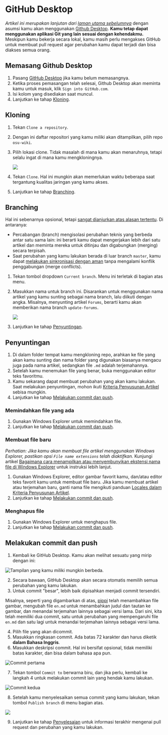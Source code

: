 # GitHub Desktop

*Artikel ini merupakan lanjutan dari [laman utama sebelumnya](/wiki/osu!_wiki/Contribution_guide)* dengan asumsi kamu akan menggunakan [Github Desktop](https://desktop.github.com). **Kamu tetap dapat menggunakan aplikasi Git yang lain sesuai dengan kehendakmu.** Meskipun kamu bekerja secara lokal, kamu masih perlu mengakses GitHub untuk membuat pull request agar perubahan kamu dapat terjadi dan bisa diakses semua orang.

## Memasang Github Desktop

1. Pasang [GitHub Desktop](https://desktop.github.com) jika kamu belum memasangnya.
2. Ketika proses pemasangan telah selesai, Github Desktop akan meminta kamu untuk masuk, klik `Sign into GitHub.com`.
3. Isi kolom yang disediakan saat muncul.
4. Lanjutkan ke tahap [Kloning](#kloning).

## Kloning

1. Tekan `Clone a repository`.

2. Dengan ini daftar repositori yang kamu miliki akan ditampilkan, pilih repo `osu-wiki`.

3. Pilih lokasi clone. Tidak masalah di mana kamu akan menaruhnya, tetapi selalu ingat di mana kamu mengkloningnya.

   ![](img/github-desktop-select-repo.jpg)

4. Tekan `Clone`. Hal ini mungkin akan memerlukan waktu beberapa saat tergantung kualitas jaringan yang kamu akses.

5. Lanjutkan ke tahap [Branching](#branching).

## Branching

Hal ini sebenarnya opsional, tetapi [sangat dianjurkan atas alasan tertentu](https://www.atlassian.com/git/tutorials/comparing-workflows/forking-workflow). Di antaranya:

- Percabangan (branch) mengisolasi perubahan teknis yang berbeda antar satu sama lain: ini berarti kamu dapat mengerjakan lebih dari satu artikel dan meminta mereka untuk ditinjau dan digabungkan (merging) secara terpisah.
- Saat perubahan yang kamu lakukan berada di luar branch `master`, kamu dapat [melakukan sinkronisasi dengan aman](/wiki/osu!_wiki/Contribution_guide/Best_practices#syncing-the-fork) tanpa mengalami konflik penggabungan (merge conflicts).

1. Tekan tombol dropdown `Current branch`. Menu ini terletak di bagian atas menu.

2. Masukkan nama untuk branch ini. Disarankan untuk menggunakan nama artikel yang kamu sunting sebagai nama branch, lalu diikuti dengan angka. Misalnya, menyunting artikel `Forums`, berarti kamu akan memberikan nama branch `update-forums`.

   ![](img/github-desktop-branch.jpg)

3. Lanjutkan ke tahap [Penyuntingan](#penyuntingan).

## Penyuntingan

1. Di dalam folder tempat kamu mengkloning repo, arahkan ke file yang akan kamu sunting dan nama folder yang digunakan biasanya mengacu juga pada nama artikel, sedangkan file `.md` adalah terjemahannya.
2. Setelah kamu menemukan file yang benar, buka menggunakan editor teks favoritmu.
3. Kamu sekarang dapat membuat perubahan yang akan kamu lakukan. Saat melakukan penyuntingan, mohon ikuti [Kriteria Penyusunan Artikel](/wiki/Article_styling_criteria) sebisa mungkin.
4. Lanjutkan ke tahap [Melakukan commit dan push](#melakukan-commit-dan-push).

### Memindahkan file yang ada

1. Gunakan Windows Explorer untuk memindahkan file.
2. Lanjutkan ke tahap [Melakukan commit dan push](#melakukan-commit-dan-push).

### Membuat file baru

*Perhatian: Jika kamu akan membuat file artikel menggunakan Windows Explorer, pastikan opsi `File name extensions` telah diaktifkan.* Kunjungi artikel [Bagaimana cara menampilkan atau menyembunyikan ekstensi nama file di Windows Explorer](https://support.microsoft.com/en-us/help/865219/how-to-show-or-hide-file-name-extensions-in-windows-explorer) untuk instruksi lebih lanjut.

1. Gunakan Windows Explorer, editor gambar favorit kamu, dan/atau editor teks favorit kamu untuk membuat file baru. Jika kamu membuat artikel atau terjemahan baru, ganti nama file mengikuti panduan [Locales dalam Kriteria Penyusunan Artikel](/wiki/Article_styling_criteria/Formatting#locales).
2. Lanjutkan ke tahap [Melakukan commit dan push](#melakukan-commit-dan-push).

### Menghapus file

1. Gunakan Windows Explorer untuk menghapus file.
2. Lanjutkan ke tahap [Melakukan commit dan push](#melakukan-commit-dan-push).

## Melakukan commit dan push

1. Kembali ke GitHub Desktop. Kamu akan melihat sesuatu yang mirip dengan ini:

  ![](img/github-desktop-changes.jpg "Tampilan yang kamu miliki mungkin berbeda.")

2. Secara bawaan, GitHub Desktop akan secara otomatis memilih semua perubahan yang kamu lakukan.
3. Untuk commit "besar", lebih baik dipisahkan menjadi commit tersendiri.

Misalnya, seperti yang digambarkan di atas, [pippi](/wiki/Mascots#-pippi) telah menambahkan file gambar, mengubah file `en.md` untuk menambahkan judul dan tautan ke gambar, dan menandai terjemahan lainnya sebagai versi lama. Dari sini, kita telah memiliki dua commit, satu untuk perubahan yang mempengaruhi file `en.md` dan satu lagi untuk menandai terjemahan lainnya sebagai versi lama.

4. Pilih file yang akan dicommit.
5. Masukkan ringkasan commit. Ada batas 72 karakter dan harus diketik **dalam Bahasa Inggris**.
6. Masukkan deskripsi commit. Hal ini bersifat opsional, tidak memiliki batas karakter, dan bisa dalam bahasa apa pun.

  ![](img/github-desktop-first-commit.jpg "Commit pertama")

7. Tekan tombol `Commit to` berwarna biru, dan jika perlu, kembali ke langkah 4 untuk melakukan commit lain yang hendak kamu lakukan.

  ![](img/github-desktop-second-commit.jpg "Commit kedua")

8. Setelah kamu menyelesaikan semua commit yang kamu lakukan, tekan tombol `Publish branch` di menu bagian atas.

  ![](img/github-desktop-push.jpg)

9. Lanjutkan ke tahap [Penyelesaian](/wiki/osu!_wiki/Contribution_guide#penyelesaian) untuk informasi terakhir mengenai pull request dan perubahan yang kamu lakukan.
